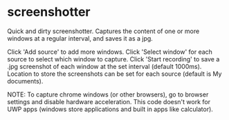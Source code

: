# screenshotter
Quick and dirty screenshotter. Captures the content of one or more windows at a regular interval, and saves it as a jpg.

Click 'Add source' to add more windows.
Click 'Select window' for each source to select which window to capture.
Click 'Start recording' to save a .jpg screenshot of each window at the set interval (default 1000ms).
Location to store the screenshots can be set for each source (default is My documents).

NOTE:
To capture chrome windows (or other browsers), go to browser settings and disable hardware acceleration.
This code doesn't work for UWP apps (windows store applications and built in apps like calculator).
